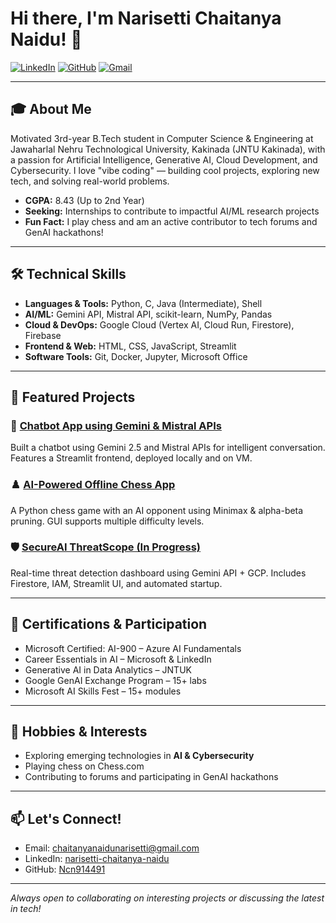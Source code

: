 # Hi there, I'm Narisetti Chaitanya Naidu! 👋

[![LinkedIn](https://img.shields.io/badge/LinkedIn-narisetti--chaitanya--naidu-blue?logo=linkedin)](https://linkedin.com/in/narisetti-chaitanya-naidu)
[![GitHub](https://img.shields.io/badge/GitHub-Ncn914491-181717?logo=github)](https://github.com/Ncn914491)
[![Gmail](https://img.shields.io/badge/Gmail-chaitanyanaidunarisetti@gmail.com-red?logo=gmail)](mailto:nchaitanya9183@gmail.com)

---

## 🎓 About Me

Motivated 3rd-year B.Tech student in Computer Science & Engineering at Jawaharlal Nehru Technological University, Kakinada (JNTU Kakinada), with a passion for Artificial Intelligence, Generative AI, Cloud Development, and Cybersecurity. I love "vibe coding" — building cool projects, exploring new tech, and solving real-world problems.

- **CGPA:** 8.43 (Up to 2nd Year)
- **Seeking:** Internships to contribute to impactful AI/ML research projects
- **Fun Fact:** I play chess and am an active contributor to tech forums and GenAI hackathons!

---

## 🛠️ Technical Skills

- **Languages & Tools:** Python, C, Java (Intermediate), Shell
- **AI/ML:** Gemini API, Mistral API, scikit-learn, NumPy, Pandas
- **Cloud & DevOps:** Google Cloud (Vertex AI, Cloud Run, Firestore), Firebase
- **Frontend & Web:** HTML, CSS, JavaScript, Streamlit
- **Software Tools:** Git, Docker, Jupyter, Microsoft Office

---

## 🚀 Featured Projects

### 🤖 [Chatbot App using Gemini & Mistral APIs](https://github.com/Ncn914491/chatbot.git)
Built a chatbot using Gemini 2.5 and Mistral APIs for intelligent conversation. Features a Streamlit frontend, deployed locally and on VM.

### ♟️ [AI-Powered Offline Chess App](https://github.com/Ncn914491/solo-chess-master.git)
A Python chess game with an AI opponent using Minimax & alpha-beta pruning. GUI supports multiple difficulty levels.

### 🛡️ [SecureAI ThreatScope (In Progress)](https://github.com/Ncn914491/secureai-threatscope-final.git)
Real-time threat detection dashboard using Gemini API + GCP. Includes Firestore, IAM, Streamlit UI, and automated startup.

---

## 🏅 Certifications & Participation

- Microsoft Certified: AI-900 – Azure AI Fundamentals
- Career Essentials in AI – Microsoft & LinkedIn
- Generative AI in Data Analytics – JNTUK
- Google GenAI Exchange Program – 15+ labs
- Microsoft AI Skills Fest – 15+ modules

---

## 🌱 Hobbies & Interests

- Exploring emerging technologies in **AI & Cybersecurity**
- Playing chess on Chess.com
- Contributing to forums and participating in GenAI hackathons

---

## 📫 Let's Connect!

- Email: chaitanyanaidunarisetti@gmail.com
- LinkedIn: [narisetti-chaitanya-naidu](https://linkedin.com/in/narisetti-chaitanya-naidu)
- GitHub: [Ncn914491](https://github.com/Ncn914491)

---

_Always open to collaborating on interesting projects or discussing the latest in tech!_